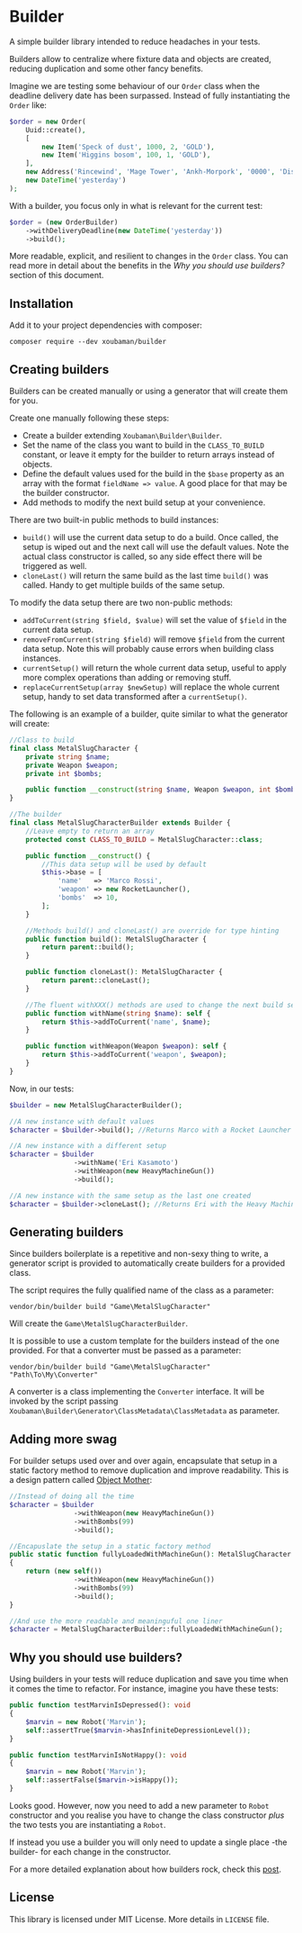 # Builder

A simple builder library intended to reduce headaches in your tests.

Builders allow to centralize where fixture data and objects are created, reducing duplication and some other fancy benefits.

Imagine we are testing some behaviour of our `Order` class when the deadline delivery date has been surpassed. Instead of fully instantiating the `Order` like:

```php
$order = new Order(
    Uuid::create(),
    [
        new Item('Speck of dust', 1000, 2, 'GOLD'),
        new Item('Higgins bosom', 100, 1, 'GOLD'),
    ],
    new Address('Rincewind', 'Mage Tower', 'Ankh-Morpork', '0000', 'Discworld'),
    new DateTime('yesterday')
);
```

With a builder, you focus only in what is relevant for the current test:

```php
$order = (new OrderBuilder)
    ->withDeliveryDeadline(new DateTime('yesterday'))
    ->build();
```

More readable, explicit, and resilient to changes in the `Order` class. You can read more in detail about the benefits in the *Why you should use builders?* section of this document.

## Installation

Add it to your project dependencies with composer:

    composer require --dev xoubaman/builder

## Creating builders

Builders can be created manually or using a generator that will create them for you.

Create one manually following these steps:
 
* Create a builder extending `Xoubaman\Builder\Builder`.
* Set the name of the class you want to build in the `CLASS_TO_BUILD` constant, or leave it empty for the builder to return arrays instead of objects.
* Define the default values used for the build in the `$base` property as an array with the format `fieldName => value`. A good place for that may be the builder constructor.
* Add methods to modify the next build setup at your convenience.

There are two built-in public methods to build instances:

* `build()` will use the current data setup to do a build. Once called, the setup is wiped out and the next call will use the default values. Note the actual class constructor is called, so any side effect there will be triggered as well.
* `cloneLast()` will return the same build as the last time `build()` was called. Handy to get multiple builds of the same setup.

To modify the data setup there are two non-public methods:

* `addToCurrent(string $field, $value)` will set the value of `$field` in the current data setup.
* `removeFromCurrent(string $field)` will remove `$field` from the current data setup. Note this will probably cause errors when building class instances.
* `currentSetup()` will return the whole current data setup, useful to apply more complex operations than adding or removing stuff.
* `replaceCurrentSetup(array $newSetup)` will replace the whole current setup, handy to set data transformed after a `currentSetup()`. 

The following is an example of a builder, quite similar to what the generator will create:

```php
//Class to build
final class MetalSlugCharacter {
    private string $name;
    private Weapon $weapon;
    private int $bombs;

    public function __construct(string $name, Weapon $weapon, int $bombs) {...}
}

//The builder
final class MetalSlugCharacterBuilder extends Builder {
    //Leave empty to return an array
    protected const CLASS_TO_BUILD = MetalSlugCharacter::class;

    public function __construct() {
        //This data setup will be used by default
        $this->base = [
            'name'   => 'Marco Rossi',
            'weapon' => new RocketLauncher(),
            'bombs'  => 10,
        ];
    }

    //Methods build() and cloneLast() are override for type hinting
    public function build(): MetalSlugCharacter {
        return parent::build();
    }

    public function cloneLast(): MetalSlugCharacter {
        return parent::cloneLast();
    }

    //The fluent withXXX() methods are used to change the next build setup 
    public function withName(string $name): self {
        return $this->addToCurrent('name', $name);
    }

    public function withWeapon(Weapon $weapon): self {
        return $this->addToCurrent('weapon', $weapon);
    }
}
```

Now, in our tests:

```php
$builder = new MetalSlugCharacterBuilder();

//A new instance with default values
$character = $builder->build(); //Returns Marco with a Rocket Launcher

//A new instance with a different setup
$character = $builder
                ->withName('Eri Kasamoto')
                ->withWeapon(new HeavyMachineGun())
                ->build();

//A new instance with the same setup as the last one created
$character = $builder->cloneLast(); //Returns Eri with the Heavy Machine Gun again
```

## Generating builders

Since builders boilerplate is a repetitive and non-sexy thing to write, a generator script is provided to automatically create builders for a provided class.

The script requires the fully qualified name of the class as a parameter:

    vendor/bin/builder build "Game\MetalSlugCharacter"

Will create the `Game\MetalSlugCharacterBuilder`.

It is possible to use a custom template for the builders instead of the one provided. For that a converter must be passed as a parameter:

    vendor/bin/builder build "Game\MetalSlugCharacter" "Path\To\My\Converter"

A converter is a class implementing the `Converter` interface. It will be invoked by the script passing `Xoubaman\Builder\Generator\ClassMetadata\ClassMetadata` as parameter.

## Adding more swag

For builder setups used over and over again, encapsulate that setup in a static
factory method to remove duplication and improve readability. This is a design
pattern called [Object Mother](https://www.martinfowler.com/bliki/ObjectMother.html):

```php
//Instead of doing all the time
$character = $builder
                ->withWeapon(new HeavyMachineGun())
                ->withBombs(99)
                ->build();

//Encapuslate the setup in a static factory method
public static function fullyLoadedWithMachineGun(): MetalSlugCharacter
{
    return (new self())
                ->withWeapon(new HeavyMachineGun())
                ->withBombs(99)
                ->build();
}

//And use the more readable and meaninguful one liner
$character = MetalSlugCharacterBuilder::fullyLoadedWithMachineGun();
```

## Why you should use builders?

Using builders in your tests will reduce duplication and save you time when it comes the time to refactor. For instance, imagine you have these tests:

```php
public function testMarvinIsDepressed(): void
{
    $marvin = new Robot('Marvin');
    self::assertTrue($marvin->hasInfiniteDepressionLevel());
}

public function testMarvinIsNotHappy(): void
{
    $marvin = new Robot('Marvin');
    self::assertFalse($marvin->isHappy());
}
```

Looks good. However, now you need to add a new parameter to `Robot` constructor and you realise you have to change the class constructor *plus* the two tests you are instantiating a `Robot`.

If instead you use a builder you will only need to update a single place -the builder- for each change in the constructor.

For a more detailed explanation about how builders rock, check this [post](https://dev.to/xoubaman/about-mothers-builders-and-how-to-reduce-duplication-in-your-tests-25gg).

## License

This library is licensed under MIT License. More details in `LICENSE` file.
